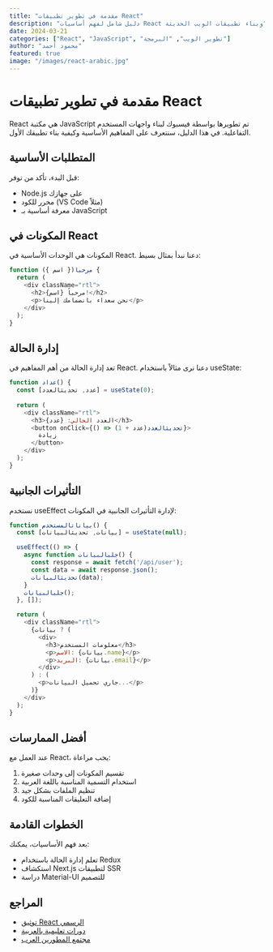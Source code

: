 ```yaml
---
title: "مقدمة في تطوير تطبيقات React"
description: "دليل شامل لفهم أساسيات React وبناء تطبيقات الويب الحديثة"
date: 2024-03-21
categories: ["React", "JavaScript", "تطوير الويب", "البرمجة"]
author: "محمود أحمد"
featured: true
image: "/images/react-arabic.jpg"
---
```


# مقدمة في تطوير تطبيقات React

React هي مكتبة JavaScript تم تطويرها بواسطة فيسبوك لبناء واجهات المستخدم التفاعلية. في هذا الدليل، سنتعرف على المفاهيم الأساسية وكيفية بناء تطبيقك الأول.

## المتطلبات الأساسية

قبل البدء، تأكد من توفر:
- Node.js على جهازك
- محرر للكود (VS Code مثلاً)
- معرفة أساسية بـ JavaScript

## المكونات في React

المكونات هي الوحدات الأساسية في React. دعنا نبدأ بمثال بسيط:

```javascript
function مرحبا({ اسم }) {
  return (
    <div className="rtl">
      <h2>مرحباً {اسم}!</h2>
      <p>نحن سعداء بانضمامك إلينا</p>
    </div>
  );
}
```

## إدارة الحالة

تعد إدارة الحالة من أهم المفاهيم في React. دعنا نرى مثالاً باستخدام useState:

```javascript
function عداد() {
  const [عدد, تحديثالعدد] = useState(0);
  
  return (
    <div className="rtl">
      <h3>العدد الحالي: {عدد}</h3>
      <button onClick={() => تحديثالعدد(عدد + 1)}>
        زيادة
      </button>
    </div>
  );
}
```

## التأثيرات الجانبية

نستخدم useEffect لإدارة التأثيرات الجانبية في المكونات:

```javascript
function بياناتالمستخدم() {
  const [بيانات, تحديثالبيانات] = useState(null);

  useEffect(() => {
    async function جلبالبيانات() {
      const response = await fetch('/api/user');
      const data = await response.json();
      تحديثالبيانات(data);
    }
    جلبالبيانات();
  }, []);

  return (
    <div className="rtl">
      {بيانات ? (
        <div>
          <h3>معلومات المستخدم</h3>
          <p>الاسم: {بيانات.name}</p>
          <p>البريد: {بيانات.email}</p>
        </div>
      ) : (
        <p>جاري تحميل البيانات...</p>
      )}
    </div>
  );
}
```

## أفضل الممارسات

عند العمل مع React، يجب مراعاة:

1. تقسيم المكونات إلى وحدات صغيرة
2. استخدام التسمية المناسبة باللغة العربية
3. تنظيم الملفات بشكل جيد
4. إضافة التعليقات المناسبة للكود

## الخطوات القادمة

بعد فهم الأساسيات، يمكنك:
- تعلم إدارة الحالة باستخدام Redux
- استكشاف Next.js لتطبيقات SSR
- دراسة Material-UI للتصميم

## المراجع

- [توثيق React الرسمي](https://ar.reactjs.org/)
- [دورات تعليمية بالعربية](https://www.example.com/arabic-react)
- [مجتمع المطورين العرب](https://www.example.com/arab-devs)